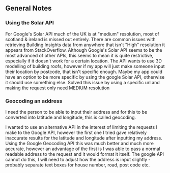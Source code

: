 ## General Notes
### Using the Solar API
For Google's Solar API much of the UK is at "medium" resolution, most of scotland & ireland is missed out entirely.
There are common issues with retrieving Building Insights data from anywhere that isn't "High" resolution it appears from StackOverflow.
Although Google's Solar API seems to be the most advanced of other APIs, this seems to mean it is quite restrictive, especially if it doesn't work for a certain location. The API wants to use 3D modelling of building roofs, however if my app will just make someone input their location by postcode, that isn't specific enough. Maybe my app could have an option to be more specific by using the google Solar API, otherwise it should use something else.
Solved this issue by using a specific url and making the request only need MEDIUM resolution
### Geocoding an address
I need the person to be able to input their address and for this to be converted into latitude and longitude, this is called geocoding.

I wanted to use an alternative API in the interest of limiting the requests I make to the Google API, however the first one I tried gave relatively inaccurate results for the latitude and longitude after inputting my address.
Using the Google Geocoding API this was much better and much more accurate, however an advantage of the first is I was able to pass a normal readable address to the request and it would format it itself. The google API cannot do this, I will need to adjust how the address is input slightly - probably separate text boxes for house number, road, post code etc.